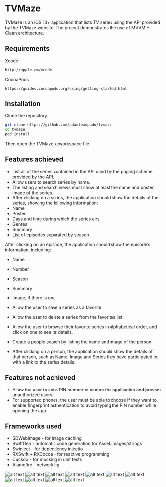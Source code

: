 # TVMaze

TVMaze is an iOS 13+ application that lists TV series using the API provided by the TVMaze website. The project demonstrates the use of MVVM + Clean architecture.


## Requirements

Xcode
```bash
http://apple.cm/xcode
```

CocoaPods
```bash
https://guides.cocoapods.org/using/getting-started.html
```
## Installation

Clone the repository.

```bash
git clone https://github.com/adamteampudu/tvmaze
cd tvmaze
pod install
```

Then open the TVMaze.xcworkspace file.

## Features achieved

* List all of the series contained in the API used by the paging scheme provided by the API. 
* Allow users to search series by name. 
* The listing and search views must show at least the name and poster image of the series. 
* After clicking on a series, the application should show the details of the series, showing the following information: 
* Name 
* Poster 
* Days and time during which the series airs 
* Genres 
* Summary 
* List of episodes separated by season

After clicking on an episode, the application should show the episode’s information, including: 
* Name 
* Number 
* Season 
* Summary 
* Image, if there is one 

* Allow the user to save a series as a favorite. 
* Allow the user to delete a series from the favorites list. 
* Allow the user to browse their favorite series in alphabetical order, and click on one to see its details. 
* Create a people search by listing the name and image of the person. 
* After clicking on a person, the application should show the details of that person, such as Name, Image and Series they have participated in, with a link to the series details. 

## Features not achieved
* Allow the user to set a PIN number to secure the application and prevent unauthorized users. 
* For supported phones, the user must be able to choose if they want to enable fingerprint authentication to avoid typing the PIN number while opening the app. 


## Frameworks used
* SDWebImage - for image caching
* SwiftGen - automatic code generation for Asset/images/strings
* Swinject - for dependency injectio
* RXSwift + RXCocoa - for reactive programming
* Cuckoo - for mocking in unit tests
* Alamofire - networking


![alt text](doc/images/1.png)
![alt text](doc/images/2.png)
![alt text](doc/images/3.png)
![alt text](doc/images/4.png)
![alt text](doc/images/5.png)
![alt text](doc/images/6.png)
![alt text](doc/images/7.png)
![alt text](doc/images/8.png)
![alt text](doc/images/9.png)
![alt text](doc/images/10.png)
![alt text](doc/images/11.png)
